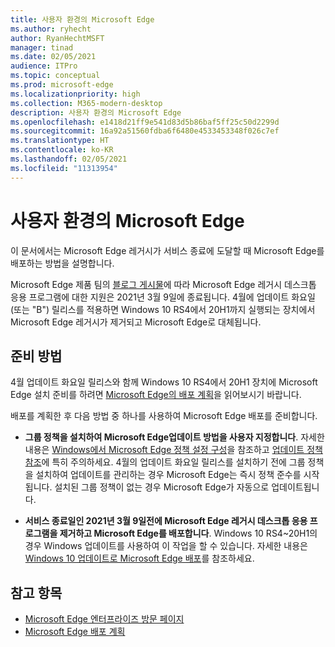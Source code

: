 ```yaml
---
title: 사용자 환경의 Microsoft Edge
ms.author: ryhecht
author: RyanHechtMSFT
manager: tinad
ms.date: 02/05/2021
audience: ITPro
ms.topic: conceptual
ms.prod: microsoft-edge
ms.localizationpriority: high
ms.collection: M365-modern-desktop
description: 사용자 환경의 Microsoft Edge
ms.openlocfilehash: e1418d21ff9e541d83d5b86baf5ff25c50d2299d
ms.sourcegitcommit: 16a92a51560fdba6f6480e4533453348f026c7ef
ms.translationtype: HT
ms.contentlocale: ko-KR
ms.lasthandoff: 02/05/2021
ms.locfileid: "11313954"
---
```

# 사용자 환경의 Microsoft Edge

이 문서에서는 Microsoft Edge 레거시가 서비스 종료에 도달할 때 Microsoft Edge를 배포하는 방법을 설명합니다.

Microsoft Edge 제품 팀의 [블로그 게시물](https://aka.ms/EdgeLegacyEOS)에 따라 Microsoft Edge 레거시 데스크톱 응용 프로그램에 대한 지원은 2021년 3월 9일에 종료됩니다. 4월에 업데이트 화요일(또는 "B") 릴리스를 적용하면 Windows 10 RS4에서 20H1까지 실행되는 장치에서 Microsoft Edge 레거시가 제거되고 Microsoft Edge로 대체됩니다.

## 준비 방법

4월 업데이트 화요일 릴리스와 함께 Windows 10 RS4에서 20H1 장치에 Microsoft Edge 설치 준비를 하려면 [Microsoft Edge의 배포 계획](deploy-edge-plan-deployment.md)을 읽어보시기 바랍니다.

배포를 계획한 후 다음 방법 중 하나를 사용하여 Microsoft Edge 배포를 준비합니다.

- **그룹 정책을 설치하여 Microsoft Edge업데이트 방법을 사용자 지정합니다**. 자세한 내용은 [Windows에서 Microsoft Edge 정책 설정 구성](configure-microsoft-edge.md)을 참조하고 [업데이트 정책 참조](microsoft-edge-update-policies.md)에 특히 주의하세요. 4월의 업데이트 화요일 릴리스를 설치하기 전에 그룹 정책을 설치하여 업데이트를 관리하는 경우 Microsoft Edge는 즉시 정책 준수를 시작됩니다. 설치된 그룹 정책이 없는 경우 Microsoft Edge가 자동으로 업데이트됩니다.

- **서비스 종료일인 2021년 3월 9일전에 Microsoft Edge 레거시 데스크톱 응용 프로그램을 제거하고 Microsoft Edge를 배포합니다**. Windows 10 RS4~20H1의 경우 Windows 업데이트를 사용하여 이 작업을 할 수 있습니다. 자세한 내용은 [Windows 10 업데이트로 Microsoft Edge 배포](deploy-edge-with-windows-10-updates.md)를 참조하세요.

## 참고 항목

- [Microsoft Edge 엔터프라이즈 방문 페이지](https://aka.ms/EdgeEnterprise)
- [Microsoft Edge 배포 계획](deploy-edge-plan-deployment.md)